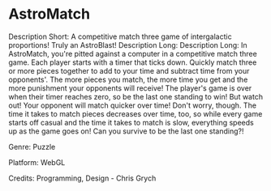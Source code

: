 # AstroMatch

Description Short: A competitive match three game of intergalactic proportions! Truly an AstroBlast!
Description Long: Description Long: In AstroMatch, you're pitted against a computer in a competitive match three game. Each player starts with a timer that ticks down. Quickly match three or more pieces together to add to your time and subtract time from your opponents'. The more pieces you match, the more time you get and the more punishment your opponents will receive! The player's game is over when their timer reaches zero, so be the last one standing to win! But watch out! Your opponent will match quicker over time! Don't worry, though. The time it takes to match pieces decreases over time, too, so while every game starts off casual and the time it takes to match is slow, everything speeds up as the game goes on! Can you survive to be the last one standing?!

Genre: Puzzle

Platform: WebGL

Credits: 
Programming, Design - Chris Grych
